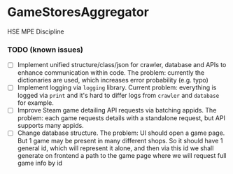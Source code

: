 # GameStoresAggregator
HSE MPE Discipline


### TODO (known issues)
- [ ] Implement unified structure/class/json for crawler, database and APIs to enhance communication within code. The problem: currently the dictionaries are used, which increases error probability (e.g. typo)
- [ ] Implement logging via `logging` library. Current problem: everything is logged via `print` and it's hard to differ logs from `crawler` and `database` for example.
- [ ] Improve Steam game detailing API requests via batching appids. The problem: each game requests details with a standalone request, but API supports many appids.
- [ ] Change database structure. The problem: UI should open a game page. But 1 game may be present in many different shops. So it should have 1 general id, which will represent it alone, and then via this id we shall generate on frontend a path to the game page where we will request full game info by id
